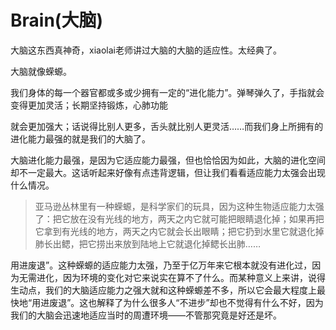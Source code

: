 # Brain(大脑)

大脑这东西真神奇，xiaolai老师讲过大脑的大脑的适应性。太经典了。

大脑就像蝾螈。

我们⾝体的每⼀个器官都或多或少拥有⼀定的“进化能⼒”。弹琴弹久了，⼿指就会变得更加灵活；⻓期坚持锻炼，⼼肺功能

就会更加强⼤；话说得⽐别⼈更多，⾆头就⽐别⼈更灵活……⽽我们⾝上所拥有的进化能⼒最强的就是我们的⼤脑了。

⼤脑进化能⼒最强，是因为它适应能⼒最强，但也恰恰因为如此，⼤脑的进化空间却不⼀定最⼤。这话听起来好像有点违背逻辑，但让我们看看适应能⼒太强会出现什么情况。

> 亚⻢逊丛林⾥有⼀种蝾螈，是科学家们的玩具，因为这种⽣物适应能⼒太强了：把它放在没有光线的地⽅，两天之内它就可能把眼睛退化掉；如果再把它拿到有光线的地⽅，两天之内它就会⻓出眼睛；把它扔到⽔⾥它就退化掉肺⻓出鳃，把它捞出来放到陆地上它就退化掉鳃⻓出肺……

⽤进废退”。这种蝾螈的适应能⼒太强，乃⾄于亿万年来它根本就没有进化过，因为⽆需进化，因为环境的变化对它来说实在算不了什么。⽽某种意义上来讲，说得⽣动点，我们的⼤脑适应能⼒之强⼤就和这种蝾螈差不多，所以它会最⼤程度上最快地“⽤进废退”。这也解释了为什么很多⼈“不进步”却也不觉得有什么不好，因为我们的⼤脑会迅速地适应当时的周遭环境——不管那究竟是好还是坏。







